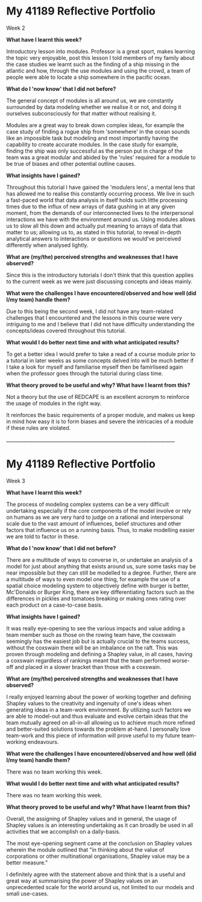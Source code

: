 # My 41189 Reflective Portfolio

Week 2

**What have I learnt this week?**

Introductory lesson into modules. Professor is a great sport, makes learning the topic very enjoyable, post this lesson I told members of my family about the case studies we learnt such as the finding of a ship missing in the atlantic and how, through the use modules and using the crowd, a team of people were able to locate a ship somewhere in the pacific ocean.

**What do I &#39;now know&#39; that I did not before?**

The general concept of modules is all around us, we are constantly surrounded by data modeling whether we realise it or not, and doing it ourselves subconsciously for that matter without realising it.

Modules are a great way to break down complex ideas, for example the case study of finding a rogue ship from &#39;somewhere&#39; in the ocean sounds like an impossible task but modeling and most importantly having the capability to create accurate modules. In the case study for example, finding the ship was only successful as the person put in charge of the team was a great modular and abided by the &#39;rules&#39; required for a module to be true of biases and other potential outline causes.

**What insights have I gained?**

Throughout this tutorial I have gained the &#39;modulers lens&#39;, a mental lens that has allowed me to realise this constantly occurring process. We live in such a fast-paced world that data analysis in itself holds such little processing times due to the influx of new arrays of data gushing in at any given moment, from the demands of our interconnected lives to the interpersonal interactions we have with the environment around us. Using modules allows us to slow all this down and actually put meaning to arrays of data that matter to us; allowing us to, as stated in this tutorial, to reveal in-depth analytical answers to interactions or questions we would&#39;ve perceived differently when analysed lightly.

**What are (my/the) perceived strengths and weaknesses that I have observed?**

Since this is the introductory tutorials I don&#39;t think that this question applies to the current week as we were just discussing concepts and ideas mainly.

**What were the challenges I have encountered/observed and how well (did I/my team) handle them?**

Due to this being the second week, I did not have any team-related challenges that I encountered and the lessons in this course were very intriguing to me and I believe that I did not have difficulty understanding the concepts/ideas covered throughout this tutorial.

**What would I do better next time and with what anticipated results?**

To get a better idea I would prefer to take a read of a course module prior to a tutorial in later weeks as some concepts delved into will be much better if I take a look for myself and familiarise myself then be famirliseed again when the professor goes through the tutorial during class time.

**What theory proved to be useful and why? What have I learnt from this?**

Not a theory but the use of REDCAPE is an excellent acronym to reinforce the usage of modules in the right way.

It reinforces the basic requirements of a proper module, and makes us keep in mind how easy it is to form biases and severe the intricacies of a module if these rules are violated.

\_\_\_\_\_\_\_\_\_\_\_\_\_\_\_\_\_\_\_\_\_\_\_\_\_\_\_\_\_\_\_\_\_\_\_\_\_\_\_\_\_\_\_\_\_\_\_\_\_\_\_\_\_\_\_\_\_\_\_\_\_\_\_\_\_\_\_\_\_\_

# My 41189 Reflective Portfolio

Week 3

**What have I learnt this week?**

The process of modeling complex systems can be a very difficult undertaking especially if the core components of the model involve or rely on humans as we are very hard to judge on a rational and interpersonal scale due to the vast amount of influences, belief structures and other factors that influence us on a running basis. Thus, to make modelling easier we are told to factor in these.

**What do I &#39;now know&#39; that I did not before?**

There are a multitude of ways to converse in, or undertake an analysis of a model for just about anything that exists around us, sure some tasks may be near impossible but they can still be modelled to a degree. Further, there are a multitude of ways to even model one thing, for example the use of a spatial choice modeling system to objectively define with burger is better, Mc&#39;Donalds or Burger King, there are key differentiating factors such as the differences in pickles and tomatoes breaking or making ones rating over each product on a case-to-case basis.

**What insights have I gained?**

It was really eye-opening to see the various impacts and value adding a team member such as those on the rowing team have, the coxswain seemingly has the easiest job but is actually crucial to the teams success, without the coxswain there will be an imbalance on the raft. This was proven through modeling and defining a Shapley value, in all cases, having a coxswain regardless of rankings meant that the team performed worse-off and placed in a slower bracket than those with a coxswain.

**What are (my/the) perceived strengths and weaknesses that I have observed?**

I really enjoyed learning about the power of working together and defining Shapley values to the creativity and ingenuity of one&#39;s ideas when generating ideas in a team-work environment. By utilizing such factors we are able to model-out and thus evaluate and evolve certain ideas that the team mutually agreed on all-in-all allowing us to achieve much more refined and better-suited solutions towards the problem at-hand. I personally love team-work and this piece of information will prove useful to my future team-working endeavours.

**What were the challenges I have encountered/observed and how well (did I/my team) handle them?**

There was no team working this week.

**What would I do better next time and with what anticipated results?**

There was no team working this week.

**What theory proved to be useful and why? What have I learnt from this?**

Overall, the assigning of Shapley values and in general, the usage of Shapley values is an interesting undertaking as it can broadly be used in all activities that we accomplish on a daily-basis.

The most eye-opening segment came at the conclusion on Shapley values wherein the module outlined that &quot;in thinking about the value of corporations or other multinational organisations, Shapley value may be a better measure.&quot;

I definitely agree with the statement above and think that is a useful and great way at summarising the power of Shapley values on an unprecedented scale for the world around us, not limited to our models and small use-cases.
